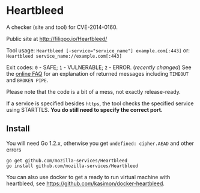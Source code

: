 Heartbleed
==========

A checker (site and tool) for CVE-2014-0160.

Public site at http://filippo.io/Heartbleed/

Tool usage: `Heartbleed [-service="service_name"] example.com[:443]`
        or: `Heartbleed service_name://example.com[:443]`

Exit codes: `0` - SAFE; `1` - VULNERABLE; `2` - ERROR. (*recently changed*)
See the [online FAQ](http://filippo.io/Heartbleed/faq.html) for an explanation of returned messages including `TIMEOUT` and `BROKEN PIPE`.

Please note that the code is a bit of a mess, not exactly release-ready.

If a service is specified besides `https`, the tool checks the specified service using STARTTLS.
**You do still need to specify the correct port.**

## Install

You will need Go 1.2.x, otherwise you get `undefined: cipher.AEAD` and other errors

```
go get github.com/mozilla-services/Heartbleed
go install github.com/mozilla-services/Heartbleed
```

You can also use docker to get a ready to run virtual machine with heartbleed, see https://github.com/kasimon/docker-heartbleed.
